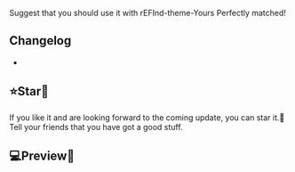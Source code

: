 Suggest that you should use it with rEFInd-theme-Yours
Perfectly matched!

## Changelog
- 

## ⭐Star🌟
If you like it and are looking forward to the coming update, you can star it.💫
Tell your friends that you have got a good stuff.

## 💻️Preview👀
